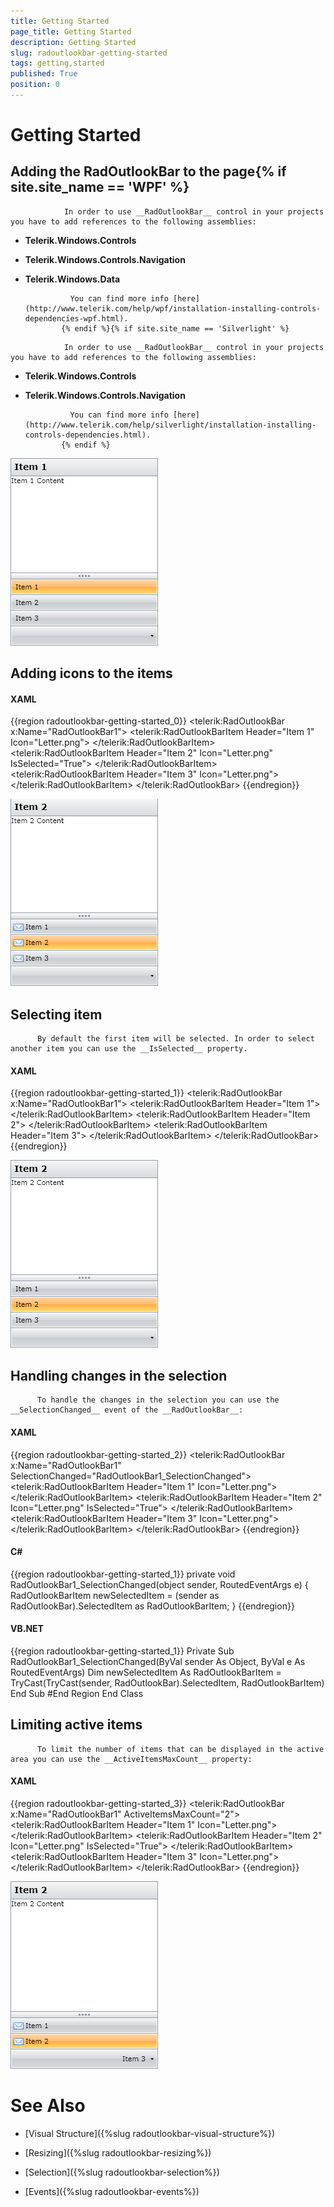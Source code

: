 ```yaml
---
title: Getting Started
page_title: Getting Started
description: Getting Started
slug: radoutlookbar-getting-started
tags: getting,started
published: True
position: 0
---
```


# Getting Started



## Adding the RadOutlookBar to the page{% if site.site_name == 'WPF' %}

>


                In order to use __RadOutlookBar__ control in your projects you have to add references to the following assemblies:
              

* __Telerik.Windows.Controls__

* __Telerik.Windows.Controls.Navigation__

* __Telerik.Windows.Data__


                You can find more info [here](http://www.telerik.com/help/wpf/installation-installing-controls-dependencies-wpf.html).
              {% endif %}{% if site.site_name == 'Silverlight' %}

>




                In order to use __RadOutlookBar__ control in your projects you have to add references to the following assemblies:
              

* __Telerik.Windows.Controls__

* __Telerik.Windows.Controls.Navigation__


                You can find more info [here](http://www.telerik.com/help/silverlight/installation-installing-controls-dependencies.html).
              {% endif %}

![RadOutlookBar Step 1](images/outlook_step1.png)



## Adding icons to the items

#### __XAML__

{{region radoutlookbar-getting-started_0}}
	        <telerik:RadOutlookBar x:Name="RadOutlookBar1">
	            <telerik:RadOutlookBarItem Header="Item 1" Icon="Letter.png">
	                <TextBlock Text="Item 1 Content" />
	            </telerik:RadOutlookBarItem>
	            <telerik:RadOutlookBarItem Header="Item 2" 
	                                       Icon="Letter.png"
	                                       IsSelected="True">
	                <TextBlock Text="Item 2 Content" />
	            </telerik:RadOutlookBarItem>
	            <telerik:RadOutlookBarItem Header="Item 3" Icon="Letter.png">
	                <TextBlock Text="Item 3 Content" />
	            </telerik:RadOutlookBarItem>
	        </telerik:RadOutlookBar>
	{{endregion}}

![](images/outlook_step3.png)

## Selecting item


          By default the first item will be selected. In order to select another item you can use the __IsSelected__ property.
        

#### __XAML__

{{region radoutlookbar-getting-started_1}}
	        <UserControl x:Class="RadOutlookBarHelpExamples.MainPage" 
	                     xmlns="http://schemas.microsoft.com/winfx/2006/xaml/presentation"
	                     xmlns:x="http://schemas.microsoft.com/winfx/2006/xaml"
	                     xmlns:d="http://schemas.microsoft.com/expression/blend/2008"
	                     xmlns:mc="http://schemas.openxmlformats.org/markup-compatibility/2006"
	                     xmlns:telerik="http://schemas.telerik.com/2008/xaml/presentation">
	            <Grid x:Name="LayoutRoot">
	                <telerik:RadOutlookBar x:Name="RadOutlookBar1">
	                    <telerik:RadOutlookBarItem Header="Item 1">
	                        <TextBlock Text="Item 1 Content" />
	                    </telerik:RadOutlookBarItem>
	                    <telerik:RadOutlookBarItem Header="Item 2">
	                        <TextBlock Text="Item 2 Content" />
	                    </telerik:RadOutlookBarItem>
	                    <telerik:RadOutlookBarItem Header="Item 3">
	                        <TextBlock Text="Item 3 Content" />
	                    </telerik:RadOutlookBarItem>
	                </telerik:RadOutlookBar>
	            </Grid>
	        </UserControl>
	{{endregion}}

![RadOutlookBar Icons support](images/outlook_step2.png)

## Handling changes in the selection


          To handle the changes in the selection you can use the __SelectionChanged__ event of the __RadOutlookBar__:
        

#### __XAML__

{{region radoutlookbar-getting-started_2}}
	        <telerik:RadOutlookBar x:Name="RadOutlookBar1" SelectionChanged="RadOutlookBar1_SelectionChanged">
	            <telerik:RadOutlookBarItem Header="Item 1" Icon="Letter.png">
	                <TextBlock Text="Item 1 Content" />
	            </telerik:RadOutlookBarItem>
	            <telerik:RadOutlookBarItem Header="Item 2" 
	                                       Icon="Letter.png"
	                                       IsSelected="True">
	                <TextBlock Text="Item 2 Content" />
	            </telerik:RadOutlookBarItem>
	            <telerik:RadOutlookBarItem Header="Item 3" Icon="Letter.png">
	                <TextBlock Text="Item 3 Content" />
	            </telerik:RadOutlookBarItem>
	        </telerik:RadOutlookBar>
	{{endregion}}



#### __C#__

{{region radoutlookbar-getting-started_1}}
			private void RadOutlookBar1_SelectionChanged(object sender, RoutedEventArgs e)
			{
				RadOutlookBarItem newSelectedItem = (sender as RadOutlookBar).SelectedItem as RadOutlookBarItem;
			}
	{{endregion}}



#### __VB.NET__

{{region radoutlookbar-getting-started_1}}
		Private Sub RadOutlookBar1_SelectionChanged(ByVal sender As Object, ByVal e As RoutedEventArgs)
			Dim newSelectedItem As RadOutlookBarItem = TryCast(TryCast(sender, RadOutlookBar).SelectedItem, RadOutlookBarItem)
		End Sub
	#End Region
	End Class



## Limiting active items


          To limit the number of items that can be displayed in the active area you can use the __ActiveItemsMaxCount__ property:
        

#### __XAML__

{{region radoutlookbar-getting-started_3}}
	        <telerik:RadOutlookBar x:Name="RadOutlookBar1" ActiveItemsMaxCount="2">
	            <telerik:RadOutlookBarItem Header="Item 1" Icon="Letter.png">
	                <TextBlock Text="Item 1 Content" />
	            </telerik:RadOutlookBarItem>
	            <telerik:RadOutlookBarItem Header="Item 2" 
	                                       Icon="Letter.png"
	                                       IsSelected="True">
	                <TextBlock Text="Item 2 Content" />
	            </telerik:RadOutlookBarItem>
	            <telerik:RadOutlookBarItem Header="Item 3" Icon="Letter.png">
	                <TextBlock Text="Item 3 Content" />
	            </telerik:RadOutlookBarItem>
	        </telerik:RadOutlookBar>
	{{endregion}}

![](images/outlook_step4.png)

# See Also

 * [Visual Structure]({%slug radoutlookbar-visual-structure%})

 * [Resizing]({%slug radoutlookbar-resizing%})

 * [Selection]({%slug radoutlookbar-selection%})

 * [Events]({%slug radoutlookbar-events%})
